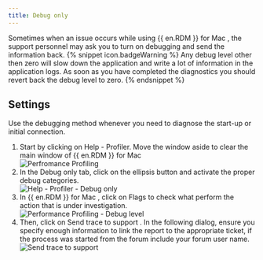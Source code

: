 ```yaml
---
title: Debug only
---
```

Sometimes when an issue occurs while using {{ en.RDM }} for Mac , the support personnel may ask you to turn on debugging and send the information back. 
{% snippet icon.badgeWarning %} 
Any debug level other then zero will slow down the application and write a lot of information in the application logs. As soon as you have completed the diagnostics you should revert back the debug level to zero. 
{% endsnippet %}
 
## Settings 

Use the debugging method whenever you need to diagnose the start-up or initial connection.  

1. Start by clicking on Help - Profiler. Move the window aside to clear the main window of {{ en.RDM }} for Mac  
![Perfromance Profiling](/img/en/rdm/mac/clip10471.png) 
1. In the Debug only tab, click on the ellipsis button and activate the proper debug categories.  
![Help - Profiler - Debug only](/img/en/rdm/mac/clip10474.png) 
1. In {{ en.RDM }} for Mac , click on Flags to check what perform the action that is under investigation.  
![Performance Profiling - Debug level](/img/en/rdm/mac/clip10475.png) 
1. Then, click on Send trace to support . In the following dialog, ensure you specify enough information to link the report to the appropriate ticket, if the process was started from the forum include your forum user name.  
![Send trace to support](/img/en/rdm/mac/clip10609.png) 

